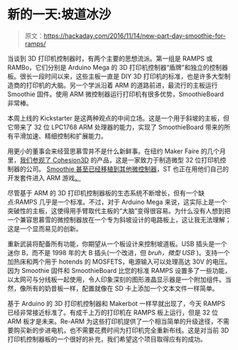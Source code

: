 # 新的一天:坡道冰沙

> 原文：<https://hackaday.com/2016/11/14/new-part-day-smoothie-for-ramps/>

当谈到 3D 打印机控制器时，有两个主要的思想流派。第一组是 RAMPS 或 RAMBo，它们分别是 Arduino Mega 的 3D 打印机控制器“盾牌”和独立的控制器板。很长一段时间以来，这些主板一直是 DIY 3D 打印机的标准，也是许多大型制造商的打印机的大脑。另一个学派沿着 ARM 的道路前进，最流行的主板运行 Smoothie 固件。使用 ARM 微控制器运行打印机有很多优势，SmoothieBoard 非常棒。

本周上线的 Kickstarter 是这两种观点的中间立场。这是一个用于斜坡的主板，但它带来了 32 位 LPC1768 ARM 处理器的能力，实现了 SmoothieBoard 带来的所有平滑加速、精细控制和扩展能力。

用更小的董事会来经营思慕雪并不是什么新鲜事。在纽约 Maker Faire 的几个月里，[我们参观了 Cohesion3D](http://hackaday.com/2016/10/05/tiny-smoothies-at-maker-faire/) 的产品，这是一家致力于制造微型 32 位打印机控制器的公司。 [Smoothie 甚至已经移植到其他微控制器](http://smoothieware.org/third-party-branches)，ST 也正在用他们自己的开发套件进入 ARM 游戏[。](http://hackaday.com/2016/07/19/new-part-day-sts-32-bit-3d-printer-controller/)

尽管基于 ARM 的 3D 打印机控制器板的生态系统不断增长，但有一个缺点:RAMPS 几乎是一个标准。不过，对于 Arduino Mega 来说，这实际上是一个突破性的主板，这使得用手臂取代主板的“大脑”变得很容易。为什么没有人想到把一个兼容思慕雪的微控制器放在一个专为斜坡设计的电路板上，这让我无法理解；这是一个显而易见的创新。

重新武装将配备所有功能，你期望从一个板设计来控制坡道板。USB 插头是一个迷你 B，而不是 1998 年的大 B 插头(一个改进，但 *bruh，微型 USB* )。支持一个加热床和两个用于 hotends 的 MOSFETS，电源输入可以处理高达 30V 的电压。因为 Smoothie 固件和 SmoothieBoard 比您的标准 RAMPS 设置多了一些功能，以太网可与分线板一起使用，令人印象深刻的图形液晶显示器是一个附加组件。当然，像所有的奶昔板一样，配置就像在 SD 卡上添加一个文本文件一样简单。

基于 Arduino 的 3D 打印机控制器和 Makerbot 一样早就出现了，今天 RAMPS 已经非常接近标准了。有成千上万的打印机在 RAMPS 板上运行，但是 32 位 ARM 板才是未来。Re-ARM 为这些打印机提供了一个相当简单的升级途径，不需要购买新的步进电机，也不需要花费时间为打印机完全重新布线。这是对当前 3D 打印机控制器板的一个很好的补充，我们希望这个项目取得应有的成功。